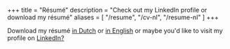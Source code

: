 +++
title = "Résumé"
description = "Check out my LinkedIn profile or download my résumé"
aliases = [
    "/resume",
    "/cv-nl",
    "/resume-nl"
]
+++

Download my résumé [in Dutch](/SamuelDebruyn_CV_NL.pdf) or [in English](/SamuelDebruyn_CV_EN.pdf) or maybe you'd like to visit my profile on [LinkedIn?](/linkedin)